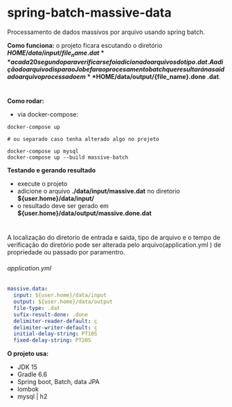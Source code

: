 # spring-batch-massive-data
Processamento de dados massivos por arquivo usando spring batch.


**Como funciona:**
o projeto ficara escutando o diretório **$HOME/data/input/{file_name}.dat** a cada 20 segundo para verificar se foi adicionado arquivos do tipo .dat.
A adição do arquivo dispara o Job e fara o procesamento batch que resultará na saida do arquivo processado em **$HOME/data/output/{file_name}.done
.dat**.

#
**Como rodar:**
- via docker-compose:
```shell script
docker-compose up

# ou separado caso tenha alterado algo no projeto

docker-compose up mysql
docker-compose up --build massive-batch
```

**Testando e gerando resultado**
- execute o projeto
- adicione o arquivo **./data/input/massive.dat** no diretorio **${user.home}/data/input/** 
- o resultado deve ser gerado em **${user.home}/data/output/massive.done.dat**

#
A localização do diretorio de entrada e saida, tipo de arquivo e o tempo de verificação do diretório pode ser alterada pelo arquivo(application.yml
) de propriedade ou passado por paramentro.

###### _application.yml_
```yaml
massive.data:
  input: ${user.home}/data/input 
  output: ${user.home}/data/output
  file-type: .dat
  sufix-result-done: .done
  delimiter-reader-default: ç
  delimiter-writer-default: ç
  initial-delay-string: PT10S
  fixed-delay-string: PT20S

```

**O projeto usa:**
- JDK 15
- Gradle 6.6
- Spring boot, Batch, data JPA
- lombok
- mysql | h2

